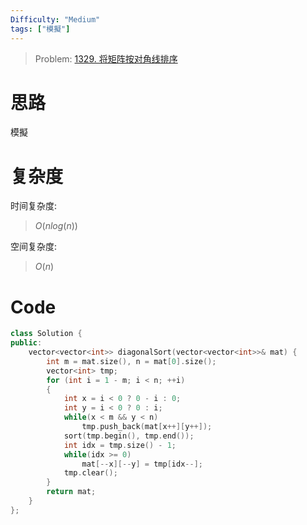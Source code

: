```yaml
---
Difficulty: "Medium"
tags: ["模擬"]
---
```


> Problem: [1329. 将矩阵按对角线排序](https://leetcode.cn/problems/sort-the-matrix-diagonally/description/)

# 思路

模擬

# 复杂度

时间复杂度:
> $O(nlog(n))$

空间复杂度:
> $O(n)$

# Code
```C++
class Solution {
public:
    vector<vector<int>> diagonalSort(vector<vector<int>>& mat) {
        int m = mat.size(), n = mat[0].size();
        vector<int> tmp;
        for (int i = 1 - m; i < n; ++i)
        {
            int x = i < 0 ? 0 - i : 0;
            int y = i < 0 ? 0 : i;
            while(x < m && y < n)
                tmp.push_back(mat[x++][y++]);
            sort(tmp.begin(), tmp.end());
            int idx = tmp.size() - 1;
            while(idx >= 0)
                mat[--x][--y] = tmp[idx--];
            tmp.clear();
        }
        return mat;
    }
};
```
  

